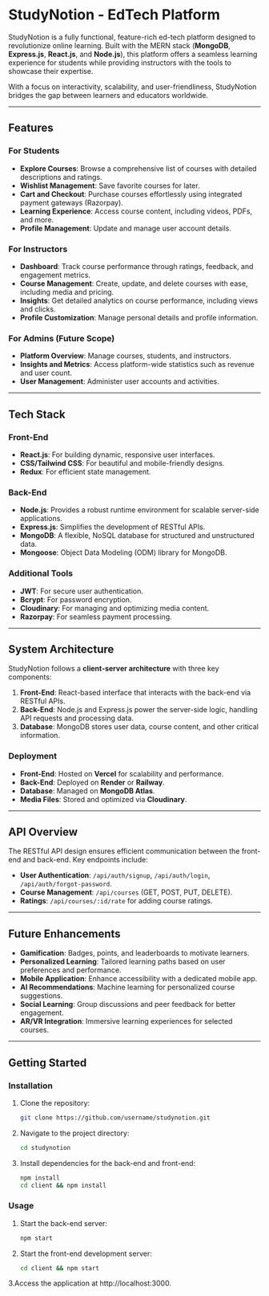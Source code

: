 # **StudyNotion - EdTech Platform**

StudyNotion is a fully functional, feature-rich ed-tech platform designed to revolutionize online learning. Built with the MERN stack (**MongoDB**, **Express.js**, **React.js**, and **Node.js**), this platform offers a seamless learning experience for students while providing instructors with the tools to showcase their expertise.

With a focus on interactivity, scalability, and user-friendliness, StudyNotion bridges the gap between learners and educators worldwide.

---

## **Features**

### **For Students**
- **Explore Courses**: Browse a comprehensive list of courses with detailed descriptions and ratings.
- **Wishlist Management**: Save favorite courses for later.
- **Cart and Checkout**: Purchase courses effortlessly using integrated payment gateways (Razorpay).
- **Learning Experience**: Access course content, including videos, PDFs, and more.
- **Profile Management**: Update and manage user account details.

### **For Instructors**
- **Dashboard**: Track course performance through ratings, feedback, and engagement metrics.
- **Course Management**: Create, update, and delete courses with ease, including media and pricing.
- **Insights**: Get detailed analytics on course performance, including views and clicks.
- **Profile Customization**: Manage personal details and profile information.

### **For Admins (Future Scope)**
- **Platform Overview**: Manage courses, students, and instructors.
- **Insights and Metrics**: Access platform-wide statistics such as revenue and user count.
- **User Management**: Administer user accounts and activities.

---

## **Tech Stack**

### **Front-End**
- **React.js**: For building dynamic, responsive user interfaces.
- **CSS/Tailwind CSS**: For beautiful and mobile-friendly designs.
- **Redux**: For efficient state management.

### **Back-End**
- **Node.js**: Provides a robust runtime environment for scalable server-side applications.
- **Express.js**: Simplifies the development of RESTful APIs.
- **MongoDB**: A flexible, NoSQL database for structured and unstructured data.
- **Mongoose**: Object Data Modeling (ODM) library for MongoDB.

### **Additional Tools**
- **JWT**: For secure user authentication.
- **Bcrypt**: For password encryption.
- **Cloudinary**: For managing and optimizing media content.
- **Razorpay**: For seamless payment processing.

---

## **System Architecture**
StudyNotion follows a **client-server architecture** with three key components:

1. **Front-End**: React-based interface that interacts with the back-end via RESTful APIs.
2. **Back-End**: Node.js and Express.js power the server-side logic, handling API requests and processing data.
3. **Database**: MongoDB stores user data, course content, and other critical information.

### **Deployment**
- **Front-End**: Hosted on **Vercel** for scalability and performance.
- **Back-End**: Deployed on **Render** or **Railway**.
- **Database**: Managed on **MongoDB Atlas**.
- **Media Files**: Stored and optimized via **Cloudinary**.

---

## **API Overview**
The RESTful API design ensures efficient communication between the front-end and back-end. Key endpoints include:

- **User Authentication**: `/api/auth/signup`, `/api/auth/login`, `/api/auth/forgot-password`.
- **Course Management**: `/api/courses` (GET, POST, PUT, DELETE).
- **Ratings**: `/api/courses/:id/rate` for adding course ratings.

---

## **Future Enhancements**
- **Gamification**: Badges, points, and leaderboards to motivate learners.
- **Personalized Learning**: Tailored learning paths based on user preferences and performance.
- **Mobile Application**: Enhance accessibility with a dedicated mobile app.
- **AI Recommendations**: Machine learning for personalized course suggestions.
- **Social Learning**: Group discussions and peer feedback for better engagement.
- **AR/VR Integration**: Immersive learning experiences for selected courses.

---

## **Getting Started**

### **Installation**

1. Clone the repository:
   ```bash
   git clone https://github.com/username/studynotion.git
   
2. Navigate to the project directory:
   ```bash
   cd studynotion

3. Install dependencies for the back-end and front-end:
   ```bash
   npm install
   cd client && npm install

### **Usage**

1. Start the back-end server:
   ```bash
   npm start

2. Start the front-end development server:
   ```bash
   cd client && npm start

3.Access the application at http://localhost:3000.
